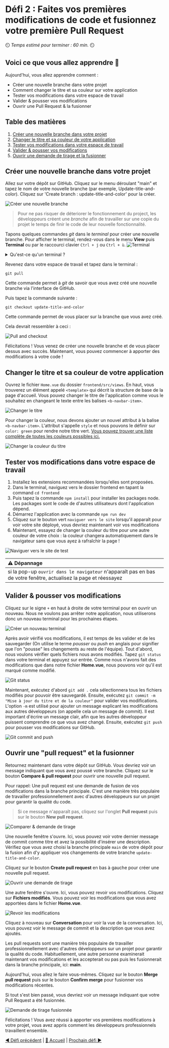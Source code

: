 # Défi 2 : Faites vos premières modifications de code et fusionnez votre première Pull Request

⏲️ _Temps estimé pour terminer : 60 min._ ⏲️

## Voici ce que vous allez apprendre 🎯

Aujourd'hui, vous allez apprendre comment :

- Créer une nouvelle branche dans votre projet
- Comment changer le titre et sa couleur sur votre application
- Tester vos modifications dans votre espace de travail
- Valider & pousser vos modifications
- Ouvrir une Pull Request & la fusionner

## Table des matières

1. [Créer une nouvelle branche dans votre projet](#créer-une-nouvelle-branche-dans-votre-projet)
2. [Changer le titre et sa couleur de votre application](#changer-le-titre-et-sa-couleur-de-votre-application)
3. [Tester vos modifications dans votre espace de travail](#tester-vos-modifications-dans-votre-espace-de-travail)
4. [Valider & pousser vos modifications](#valider--pousser-vos-modifications)
5. [Ouvrir une demande de tirage et la fusionner](#ouvrir-une-demande-de-tirage-et-la-fusionner)

## Créer une nouvelle branche dans votre projet

Allez sur votre dépôt sur GitHub. Cliquez sur le menu déroulant "main" et tapez le nom de votre nouvelle branche (par exemple, Update-title-and-color). Cliquez sur 'Create branch : update-title-and-color' pour la créer.

![Créer une nouvelle branche](./images/create-branch.png)

> Pour ne pas risquer de déteriorer le fonctionnement du project, les développeurs créent une *branche* afin de travailler sur une copie du projet le temps de finir le code de leur nouvelle fonctionnalité.

Tapons quelques commandes *git* dans le *terminal* pour créer une nouvelle branche. Pour afficher le terminal, rendez-vous dans le menu **View** puis **Terminal** ou par le raccourci clavier `Ctrl + j` ou `Ctrl + ù`.
![Terminal](./images/terminal.png)

<details>
<summary>Qu'est-ce qu'un terminal ?</summary>

Vous avez probablement l'habitude de faire les choses sur votre ordinateur en déplaçant votre souris et en cliquant sur des choses. Il existe en fait une autre manière dont vous pouvez utiliser votre ordinateur : le terminal ! Au lieu de déplacer votre souris, vous pouvez taper une commande dans le terminal et l'ordinateur l'exécutera. Si l'utilisation de la souris est plus intuitive, le terminal permet d'enchainer plusieurs opérations très rapidement ce qui serait plus long manuellement. Disons que vous voulez aller dans un dossier spécifique sur votre ordinateur - nous avons une commande pour cela, à savoir `cd <chemin-vers-votre-dossier>` (cd signifie change directory). Il existe de nombreuses autres commandes qui ont chacune leur utilité. Vous pouvez les essayer par vous-même, allez dans le terminal (la petite boîte comme montré sur la photo) et tapez `help` - cela listera toutes les commandes intégrées. N'hésitez pas à jouer avec et à les essayer pour vous familiariser avec l'environnement. Pour quelques commandes communes pratiques, vous pouvez essayer : `pwd` (affiche le chemin de votre répertoire courant, pwd signifie print working directory) et `ls` (liste tous les fichiers dans le dépôt courant).

</details>

Revenez dans votre espace de travail et tapez dans le terminal :

    git pull

Cette commande permet à *git* de savoir que vous avez créé une nouvelle branche via l'interface de GitHub.

Puis tapez la commande suivante :

    git checkout update-title-and-color

Cette commande permet de vous placer sur la branche que vous avez créé.

Cela devrait ressembler à ceci :

![Pull and checkout](./images/pull-checkout.png)

Félicitations ! Vous venez de créer une nouvelle branche et de vous placer dessus avec succès. Maintenant, vous pouvez commencer à apporter des modifications à votre code !

## Changer le titre et sa couleur de votre application

Ouvrez le fichier `Home.vue` du dossier `frontend/src/views`. En haut, vous trouverez un élément appelé `<template>` qui décrit la structure de base de la page d'accueil. Vous pouvez changer le titre de l'application comme vous le souhaitez en changeant le texte entre les balises `<b-navbar-item>`.

![Changer le titre](./images/juliagram.png)

Pour changer la couleur, nous devons ajouter un nouvel attribut à la balise `<b-navbar-item>`. L'attribut s'appelle `style` et nous pouvons le définir sur `color: green` pour rendre notre titre vert. [Vous pouvez trouver une liste complète de toutes les couleurs possibles ici.](https://htmlcolorcodes.com/color-names/)

![Changer la couleur du titre](./images/style-tag.png)

## Tester vos modifications dans votre espace de travail

1. Installez les extensions recommandées lorsqu'elles sont proposées.
2. Dans le terminal, naviguez vers le dossier frontend en tapant la command `cd frontend`
3. Puis tapez la commande `npm install` pour installer les packages node. Les packages sont le code de d'autres utilisateurs dont l'application dépend.
4. Démarrez l'application avec la commande `npm run dev`
5. Cliquez sur le bouton vert `naviguer vers le site` lorsqu'il apparaît pour voir votre site déployé, vous devriez maintenant voir vos modifications
6. Maintenant, essayez de changer la couleur du titre pour une autre couleur de votre choix : la couleur changera automatiquement dans le navigateur sans que vous ayez à rafraîchir la page !

![Naviguer vers le site de test](./images/browse-test.png)

| :warning: Dépannage          |
|:---------------------------|
| si la pop-up `ouvrir dans le navigateur` n'apparaît pas en bas de votre fenêtre, actualisez la page et réessayez |

## Valider & pousser vos modifications

Cliquez sur le signe `+` en haut à droite de votre terminal pour en ouvrir un nouveau. Nous ne voulons pas arrêter notre application, nous utiliserons donc un nouveau terminal pour les prochaines étapes.

![Créer un nouveau terminal](./images/new-terminal.png)

Après avoir vérifié vos modifications, il est temps de les valider et de les sauvegarder (On utilise le terme *pousser* ou *push* en anglais pour signifier que l'on "pousse" les changements au reste de l'équipe). Tout d'abord, nous voulons vérifier quels fichiers nous avons modifiés. Tapez `git status` dans votre terminal et appuyez sur entrée. Comme nous n'avons fait des modifications que dans notre fichier **Home.vue**, nous pouvons voir qu'il est marqué comme modifié.

![Git status](./images/git-status.png)

Maintenant, exécutez d'abord `git add .` cela sélectionnera tous les fichiers modifiés pour pouvoir être sauvegardé. Ensuite, exécutez `git commit -m "Mise à jour du titre et de la couleur"` pour valider vos modifications. L'option `-m` est utilisé pour ajouter un message explicant les modifications aux autres développeurs (on appelle cela un message de commit). Il est important d'écrire un message clair, afin que les autres développeur puissent comprendre ce que vous avez changé. Ensuite, exécutez `git push` pour pousser vos modifications sur GitHub.

![Git commit and push](./images/git-commit-push.png)

## Ouvrir une "pull request" et la fusionner

Retournez maintenant dans votre dépôt sur GitHub. Vous devriez voir un message indiquant que vous avez poussé votre branche. Cliquez sur le bouton **Compare & pull request** pour ouvrir une nouvelle pull request.

Pour rappel: Une pull request est une demande de fusion de vos modifications dans la branche principale. C'est une manière très populaire de travailler professionnellement avec d'autres développeurs sur un projet pour garantir la qualité du code.

> Si ce message n'apparaît pas, cliquez sur l'onglet **Pull request** puis sur le bouton **New pull request**.

![Comparer & demande de tirage](./images/compare-pull-request.png)

Une nouvelle fenêtre s'ouvre. Ici, vous pouvez voir votre dernier message de commit comme titre et avez la possibilité d'insérer une description. Vérifiez que vous avez choisi la branche principale `main` de votre dépôt pour la fusion afin d'y appliquer vos changements de votre branche `update-title-and-color`.

Cliquez sur le bouton **Create pull request** en bas à gauche pour créer une nouvelle pull request.

![Ouvrir une demande de tirage](./images/open-pull-request.png)

Une autre fenêtre s'ouvre. Ici, vous pouvez revoir vos modifications. Cliquez sur **Fichiers modifiés**. Vous pouvez voir les modifications que vous avez apportées dans le fichier **Home.vue**.

![Revoir les modifications](./images/review-changes.png)

Cliquez à nouveau sur **Conversation** pour voir la vue de la conversation. Ici, vous pouvez voir le message de commit et la description que vous avez ajoutés.

Les pull requests sont une manière très populaire de travailler professionnellement avec d'autres développeurs sur un projet pour garantir la qualité du code. Habituellement, une autre personne examinerait maintenant vos modifications et les accepterait ou pas puis les fusionnerait dans la branche principale, ici: **main**.

Aujourd'hui, vous allez le faire vous-mêmes. Cliquez sur le bouton **Merge pull request** puis sur le bouton **Confirm merge** pour fusionner vos modifications récentes.

Si tout s'est bien passé, vous devriez voir un message indiquant que votre Pull Request a été fusionnée.

![Demande de tirage fusionnée](./images/pull-request-merged.png)

Félicitations ! Vous avez réussi à apporter vos premières modifications à votre projet, vous avez appris comment les développeurs professionnels travaillent ensemble.

[◀ Défi précédent](../GitHub/README_FR.md) | [🔼 Accueil](../../../README_FR.md) | [Prochain défi ▶](../ApplicationPart2/README_FR.md)

